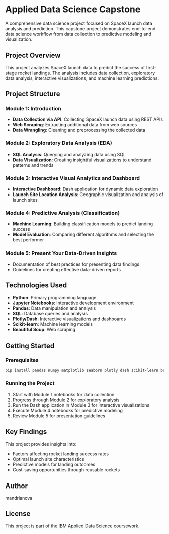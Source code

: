 # Applied Data Science Capstone

A comprehensive data science project focused on SpaceX launch data analysis and prediction. This capstone project demonstrates end-to-end data science workflow from data collection to predictive modeling and visualization.

## Project Overview

This project analyzes SpaceX launch data to predict the success of first-stage rocket landings. The analysis includes data collection, exploratory data analysis, interactive visualizations, and machine learning predictions.

## Project Structure

### Module 1: Introduction
- **Data Collection via API**: Collecting SpaceX launch data using REST APIs
- **Web Scraping**: Extracting additional data from web sources
- **Data Wrangling**: Cleaning and preprocessing the collected data

### Module 2: Exploratory Data Analysis (EDA)
- **SQL Analysis**: Querying and analyzing data using SQL
- **Data Visualization**: Creating insightful visualizations to understand patterns and trends

### Module 3: Interactive Visual Analytics and Dashboard
- **Interactive Dashboard**: Dash application for dynamic data exploration
- **Launch Site Location Analysis**: Geographic visualization and analysis of launch sites

### Module 4: Predictive Analysis (Classification)
- **Machine Learning**: Building classification models to predict landing success
- **Model Evaluation**: Comparing different algorithms and selecting the best performer

### Module 5: Present Your Data-Driven Insights
- Documentation of best practices for presenting data findings
- Guidelines for creating effective data-driven reports

## Technologies Used

- **Python**: Primary programming language
- **Jupyter Notebooks**: Interactive development environment
- **Pandas**: Data manipulation and analysis
- **SQL**: Database queries and analysis
- **Plotly/Dash**: Interactive visualizations and dashboards
- **Scikit-learn**: Machine learning models
- **Beautiful Soup**: Web scraping

## Getting Started

### Prerequisites

```bash
pip install pandas numpy matplotlib seaborn plotly dash scikit-learn beautifulsoup4 requests
```

### Running the Project

1. Start with Module 1 notebooks for data collection
2. Progress through Module 2 for exploratory analysis
3. Run the Dash application in Module 3 for interactive visualizations
4. Execute Module 4 notebooks for predictive modeling
5. Review Module 5 for presentation guidelines

## Key Findings

This project provides insights into:
- Factors affecting rocket landing success rates
- Optimal launch site characteristics
- Predictive models for landing outcomes
- Cost-saving opportunities through reusable rockets

## Author

mandrianova

## License

This project is part of the IBM Applied Data Science coursework.